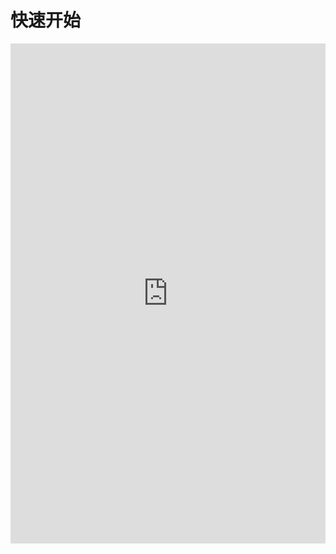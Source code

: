 # 快速开始

<iframe src="https://mcjavao.tttttttttt.top/" width="100%" height="800" frameborder="0" style="border:0;"></iframe>

